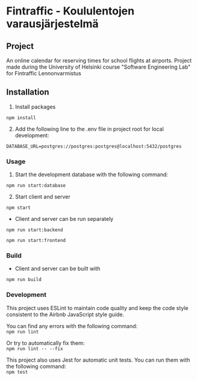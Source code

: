# Fintraffic - Koululentojen varausjärjestelmä

## Project

An online calendar for reserving times for school flights at airports. Project made during the University of Helsinki course "Software Engineering Lab" for Fintraffic Lennonvarmistus

## Installation

1. Install packages

`npm install`

2. Add the following line to the .env file in project root for local development:

`DATABASE_URL=postgres://postgres:postgres@localhost:5432/postgres`

### Usage

1. Start the development database with the following command:

`npm run start:database`

2. Start client and server

`npm start`

- Client and server can be run separately

`npm run start:backend`

`npm run start:frontend`

### Build

- Client and server can be built with

`npm run build`

### Development

This project uses ESLint to maintain code quality and keep the code style consistent to the Airbnb JavaScript style guide.

You can find any errors with the following command:  
`npm run lint`

Or try to automatically fix them:  
`npm run lint -- --fix`

This project also uses Jest for automatic unit tests. You can run them with the following command:  
`npm test`
